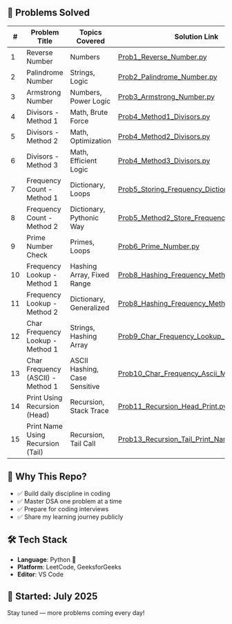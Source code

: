 ## 🧠 Problems Solved

| #  | Problem Title               | Topics Covered             | Solution Link                               |
|----|-----------------------------|-----------------------------|---------------------------------------------|
| 1  | Reverse Number              | Numbers                     | [Prob1_Reverse_Number.py](Prob1_Reverse_Number.py) |
| 2  | Palindrome Number           | Strings, Logic              | [Prob2_Palindrome_Number.py](Prob2_Palindrome_Number.py) |
| 3  | Armstrong Number            | Numbers, Power Logic        | [Prob3_Armstrong_Number.py](Prob3_Armstrong_Number.py) |
| 4  | Divisors - Method 1         | Math, Brute Force           | [Prob4_Method1_Divisors.py](Prob4_Method1_Divisors.py) |
| 5  | Divisors - Method 2         | Math, Optimization          | [Prob4_Method2_Divisors.py](Prob4_Method2_Divisors.py) |
| 6  | Divisors - Method 3         | Math, Efficient Logic       | [Prob4_Method3_Divisors.py](Prob4_Method3_Divisors.py) |
| 7  | Frequency Count - Method 1  | Dictionary, Loops           | [Prob5_Storing_Frequency_Dictionary.py](Prob5_Storing_Frequency_Dictionary.py) |
| 8  | Frequency Count - Method 2  | Dictionary, Pythonic Way    | [Prob5_Method2_Store_Frequency_Dictionary.py](Prob5_Method2_Store_Frequency_Dictionary.py) |
| 9  | Prime Number Check          | Primes, Loops               | [Prob6_Prime_Number.py](Prob6_Prime_Number.py) |
| 10 | Frequency Lookup - Method 1 | Hashing Array, Fixed Range  | [Prob8_Hashing_Frequency_Method1.py](Prob8_Hashing_Frequency_Method1.py) |
| 11 | Frequency Lookup - Method 2 | Dictionary, Generalized     | [Prob8_Hashing_Frequency_Method2.py](Prob8_Hashing_Frequency_Method2.py) |
| 12 | Char Frequency Lookup - Method 1 | Strings, Hashing Array      | [Prob9_Char_Frequency_Lookup_Method1.py](Prob9_Char_Frequency_Lookup_Method1.py) |
| 13 | Char Frequency (ASCII) - Method 1 | ASCII Hashing, Case Sensitive | [Prob10_Char_Frequency_Ascii_Method1.py](Prob10_Char_Frequency_Ascii_Method1.py) |
| 14 | Print Using Recursion (Head) | Recursion, Stack Trace       | [Prob11_Recursion_Head_Print.py](Prob11_Recursion_Head_Print.py) |
| 15 | Print Name Using Recursion (Tail) | Recursion, Tail Call        | [Prob13_Recursion_Tail_Print_Name.py](Prob13_Recursion_Tail_Print_Name.py) |




## 🚀 Why This Repo?
- ✅ Build daily discipline in coding
- ✅ Master DSA one problem at a time
- ✅ Prepare for coding interviews
- ✅ Share my learning journey publicly

## 🛠️ Tech Stack
- **Language**: Python 🐍  
- **Platform**: LeetCode, GeeksforGeeks 
- **Editor**: VS Code  

## 📅 Started: July 2025  
Stay tuned — more problems coming every day!

